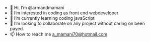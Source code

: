 - 👋 Hi, I’m @armandmamani
- 👀 I’m interested in coding as front end webdeveloper
- 🌱 I’m currently learning coding javaScript
- 💞️ I’m looking to collaborate on any project without caring on been payed.
- 📫 How to reach me a_mamani70@hotmail.com

<!---
armandmamani/armandmamani is a ✨ special ✨ repository because its `README.md` (this file) appears on your GitHub profile.
You can click the Preview link to take a look at your changes.
--->
